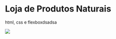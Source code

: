 # Loja de Produtos Naturais

html, css e flexboxdsadsa

<img src="https://github.com/dieegobs/loja-de-produtos-naturais/blob/main/images/Site.png?raw=true"/>
